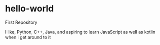 # hello-world
First Repository

I like, Python, C++, Java, and aspiring to learn JavaScript as well as kotlin
when i get around to it
